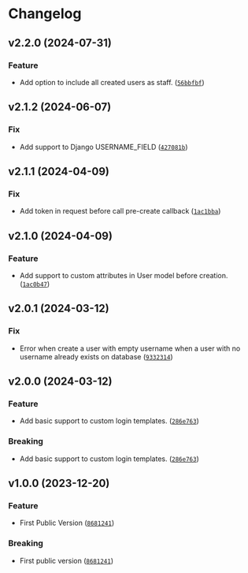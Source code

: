 # Changelog

<!--next-version-placeholder-->

## v2.2.0 (2024-07-31)

### Feature

* Add option to include all created users as staff. ([`56bbfbf`](https://github.com/megalus/django-github-sso/commit/56bbfbfa22b50647b698c3eb360f2eb45b20f571))

## v2.1.2 (2024-06-07)

### Fix

* Add support to Django USERNAME_FIELD ([`427081b`](https://github.com/megalus/django-github-sso/commit/427081bcdc67c2d229bdcb88baaab5b8153631b4))

## v2.1.1 (2024-04-09)

### Fix

* Add token in request before call pre-create callback ([`1ac1bba`](https://github.com/megalus/django-github-sso/commit/1ac1bbacbe0bb2b3b7120d0c148bbde229e0eadd))

## v2.1.0 (2024-04-09)

### Feature

* Add support to custom attributes in User model before creation. ([`1ac0b47`](https://github.com/megalus/django-github-sso/commit/1ac0b47f0d457d2799cd4ad071ea871fea52fa65))

## v2.0.1 (2024-03-12)

### Fix

* Error when create a user with empty username when a user with no username already exists on database ([`9332314`](https://github.com/megalus/django-github-sso/commit/933231467c468be3567c6c603a8f883840b83ba6))

## v2.0.0 (2024-03-12)

### Feature

* Add basic support to custom login templates. ([`286e763`](https://github.com/megalus/django-github-sso/commit/286e763a365c1ccf00eb5801d8f10cf495635ab5))

### Breaking

* Add basic support to custom login templates. ([`286e763`](https://github.com/megalus/django-github-sso/commit/286e763a365c1ccf00eb5801d8f10cf495635ab5))

## v1.0.0 (2023-12-20)

### Feature

* First Public Version ([`8681241`](https://github.com/megalus/django-github-sso/commit/8681241da113725d702ef3329e7990d1b5343372))

### Breaking

* First public version ([`8681241`](https://github.com/megalus/django-github-sso/commit/8681241da113725d702ef3329e7990d1b5343372))
